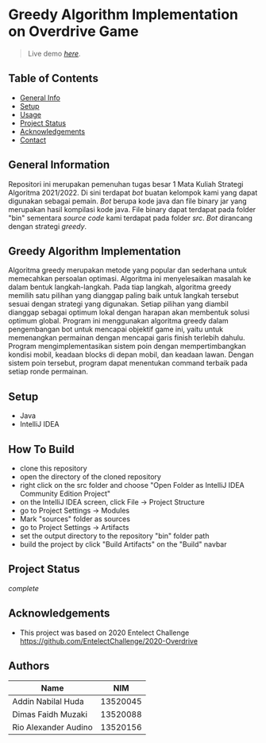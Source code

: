# Greedy Algorithm Implementation on Overdrive Game
> Live demo [_here_](https://youtu.be/Ry4M_1vWX48).

## Table of Contents
* [General Info](#general-information)
* [Setup](#setup)
* [Usage](#usage)
* [Project Status](#project-status)
* [Acknowledgements](#acknowledgements)
* [Contact](#contact)
<!-- * [License](#license) -->


## General Information
Repositori ini merupakan pemenuhan tugas besar 1 Mata Kuliah Strategi Algoritma 2021/2022. Di sini terdapat _bot_ buatan kelompok kami yang dapat digunakan sebagai pemain. _Bot_ berupa kode java dan file binary jar yang merupakan hasil kompilasi kode java. File binary dapat terdapat pada folder "bin" sementara _source code_ kami terdapat pada folder _src_. _Bot_ dirancang dengan strategi _greedy_.  
<!-- You don't have to answer all the questions - just the ones relevant to your project. -->

## Greedy Algorithm Implementation
  Algoritma greedy merupakan metode yang popular dan sederhana untuk memecahkan persoalan optimasi. Algoritma ini menyelesaikan masalah ke dalam bentuk langkah-langkah. Pada tiap langkah, algoritma greedy memilih satu pilihan yang dianggap paling baik untuk langkah tersebut sesuai dengan strategi yang digunakan. Setiap pilihan yang diambil dianggap sebagai optimum lokal dengan harapan akan membentuk solusi optimum global.
  Program ini menggunakan algoritma greedy dalam pengembangan bot untuk mencapai objektif game ini, yaitu untuk memenangkan permainan dengan mencapai garis finish terlebih dahulu. Program mengimplementasikan sistem poin dengan mempertimbangkan kondisi mobil, keadaan blocks di depan mobil, dan keadaan lawan. Dengan sistem poin tersebut, program dapat menentukan command terbaik pada setiap ronde permainan.


## Setup
- Java
- IntelliJ IDEA

## How To Build
- clone this repository
- open the directory of the cloned repository
- right click on the src folder and choose "Open Folder as IntelliJ IDEA Community Edition Project"
- on the IntelliJ IDEA screen, click File -> Project Structure
- go to Project Settings -> Modules
- Mark "sources" folder as sources
- go to Project Settings -> Artifacts
- set the output directory to the repository "bin" folder path
- build the project by click "Build Artifacts" on the "Build" navbar


## Project Status
_complete_


## Acknowledgements
- This project was based on 2020 Entelect Challenge https://github.com/EntelectChallenge/2020-Overdrive


## Authors
| Name | NIM |
| ---- | --- |
| Addin Nabilal Huda | 13520045 |
| Dimas Faidh Muzaki | 13520088 |
| Rio Alexander Audino | 13520156 |


<!-- Optional -->
<!-- ## License -->
<!-- This project is open source and available under the [... License](). -->

<!-- You don't have to include all sections - just the one's relevant to your project -->
